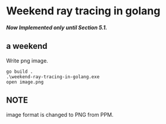 # Weekend ray tracing in golang

***Now Implemented only until Section 5.1.***

## a weekend
Write png image.
```
go build .
.\weekend-ray-tracing-in-golang.exe
open image.png
```

## NOTE
image format is changed to PNG from PPM.
